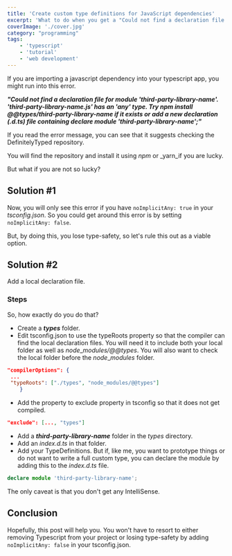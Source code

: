 ```yaml
---
title: 'Create custom type definitions for JavaScript dependencies'
excerpt: 'What to do when you get a "Could not find a declaration file for module" error when the package does not exist in "@types/third-party-library-name" error'
coverImage: './cover.jpg'
category: "programming"
tags:
    - 'typescript'
    - 'tutorial'
    - 'web development'
---
```


If you are importing a javascript dependency into your typescript app, you might run into this error.

_**"Could not find a declaration file for module 'third-party-library-name'. 'third-party-library-name.js' has an 'any' type. Try npm install @@types/third-party-library-name if it exists or add a new declaration (.d.ts) file containing declare module 'third-party-library-name';"**_

If you read the error message, you can see that it suggests checking the DefinitelyTyped repository.

You will find the repository and install it using _npm_ or \_yarn_if you are lucky.

But what if you are not so lucky?

## Solution #1

Now, you will only see this error if you have `noImplicitAny: true` in your _tsconfig.json_. So you could get around this error is by setting `noImplicitAny: false`.

But, by doing this, you lose type-safety, so let's rule this out as a viable option.

## Solution #2

Add a local declaration file.

### Steps

So, how exactly do you do that?

-   Create a **_types_** folder.
-   Edit tsconfig.json to use the typeRoots property so that the compiler can find the local declaration files. You will need it to include both your local folder as well as _node_\__modules/@@types_. You will also want to check the local folder before the _node_\__modules_ folder.

```json
"compilerOptions": {
 ...
 "typeRoots": ["./types", "node_modules/@@types"]
    }
```

-   Add the property to exclude property in tsconfig so that it does not get compiled.

```json
"exclude": [..., "types"]
```

-   Add a **_third-party-library-name_** folder in the _types_ directory.
-   Add an _index.d.ts_ in that folder.
-   Add your TypeDefinitions. But if, like me, you want to prototype things or do not want to write a full custom type, you can declare the module by adding this to the _index.d.ts_ file.

```typescript
declare module 'third-party-library-name';
```

The only caveat is that you don't get any IntelliSense.

## Conclusion

Hopefully, this post will help you. You won't have to resort to either removing Typescript from your project or losing type-safety by adding `noImplicitAny: false` in your tsconfig.json.
